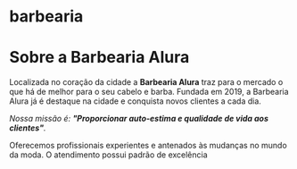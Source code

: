 # barbearia
<h1>Sobre a Barbearia Alura</h1>
<p>Localizada no coração da cidade a <strong>Barbearia
Alura</strong> traz para o mercado o que há de melhor para o
seu cabelo e barba.
Fundada em 2019, a Barbearia Alura já é destaque na cidade e
conquista novos clientes a cada dia.</p>
<p><em>Nossa missão é: <strong>"Proporcionar auto-estima e
qualidade de vida aos clientes"</strong>.</em></p>
<p>Oferecemos profissionais experientes e antenados às mudanças
no mundo da moda.
O atendimento possui padrão de excelência</p>
